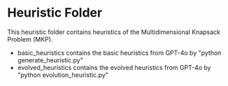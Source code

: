 # Heuristic Folder 
 
This heuristic folder contains heuristics of the Multidimensional Knapsack Problem (MKP). 

- basic_heuristics contains the basic heuristics from GPT-4o by "python generate_heuristic.py"
- evolved_heuristics contains the evolved heuristics from GPT-4o by "python evolution_heuristic.py"
